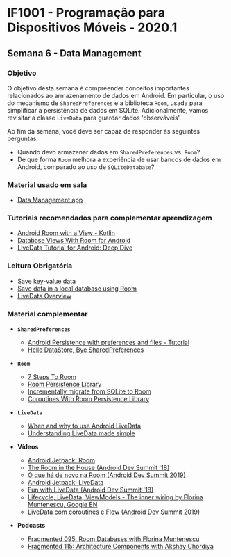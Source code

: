 # IF1001 - Programação para Dispositivos Móveis - 2020.1

## Semana 6 - Data Management

### Objetivo

O objetivo desta semana é compreender conceitos importantes relacionados ao armazenamento de dados em Android. Em particular, o uso do mecanismo de `SharedPreferences` e a biblioteca `Room`, usada para simplificar a persistência de dados em SQLite. Adicionalmente, vamos revisitar a classe `LiveData` para guardar dados 'observáveis'.

Ao fim da semana, você deve ser capaz de responder às seguintes perguntas: 

- Quando devo armazenar dados em `SharedPreferences` vs. `Room`?
- De que forma `Room` melhora a experiência de usar bancos de dados em Android, comparado ao uso de `SQLiteDatabase`?

### Material usado em sala

- [Data Management app](https://github.com/if1001/if1001.github.io/tree/master/2021-03-03/DataManagement)

### Tutoriais recomendados para complementar aprendizagem

- [Android Room with a View - Kotlin](https://codelabs.developers.google.com/codelabs/android-room-with-a-view-kotlin/#0)
- [Database Views With Room for Android](https://www.raywenderlich.com/10194335-database-views-with-room-for-android)
- [LiveData Tutorial for Android: Deep Dive](https://www.raywenderlich.com/10391019-livedata-tutorial-for-android-deep-dive)

### Leitura Obrigatória
- [Save key-value data](https://developer.android.com/training/data-storage/shared-preferences)
- [Save data in a local database using Room](https://developer.android.com/training/data-storage/room)
- [LiveData Overview](https://developer.android.com/topic/libraries/architecture/livedata?hl=en)

### Material complementar

- **`SharedPreferences`** 
  - [Android Persistence with preferences and files - Tutorial](https://www.vogella.com/tutorials/AndroidFileBasedPersistence/article.html)
  - [Hello DataStore, Bye SharedPreferences](https://medium.com/scalereal/hello-datastore-bye-sharedpreferences-android-f46c610b81d5)

- **`Room`** 
  - [7 Steps To Room](https://medium.com/androiddevelopers/7-steps-to-room-27a5fe5f99b2)
  - [Room Persistence Library](https://developer.android.com/topic/libraries/architecture/room)
  - [Incrementally migrate from SQLite to Room](https://medium.com/androiddevelopers/incrementally-migrate-from-sqlite-to-room-66c2f655b377)
  - [Coroutines With Room Persistence Library](https://www.raywenderlich.com/7414647-coroutines-with-room-persistence-library)

- **`LiveData`** 
  - [When and why to use Android LiveData](https://proandroiddev.com/when-and-why-to-use-android-livedata-93d7dd949138)
  - [Understanding LiveData made simple](https://medium.com/mobile-app-development-publication/understanding-live-data-made-simple-a820fcd7b4d0)

- **Vídeos**
  - [Android Jetpack: Room](https://www.youtube.com/watch?v=SKWh4ckvFPM)
  - [The Room in the House (Android Dev Summit '18)](https://www.youtube.com/watch?v=sU-ot_Oz3AE)
  - [O que há de novo na Room (Android Dev Summit 2019)](https://www.youtube.com/watch?v=_aJsh6P00c0)
  - [Android Jetpack: LiveData](https://www.youtube.com/watch?v=OMcDk2_4LSk)
  - [Fun with LiveData (Android Dev Summit '18)](https://www.youtube.com/watch?v=2rO4r-JOQtA)
  - [Lifecycle, LiveData, ViewModels - The inner wiring by Florina Muntenescu, Google EN](https://www.youtube.com/watch?v=U6Lgym1XEBI)
  - [LiveData com coroutines e Flow (Android Dev Summit 2019)](https://www.youtube.com/watch?v=B8ppnjGPAGE)
  
- **Podcasts**
  - [Fragmented 095: Room Databases with Florina Muntenescu](https://fragmentedpodcast.com/episodes/95/)
  - [Fragmented 115: Architecture Components with Akshay Chordiya](https://fragmentedpodcast.com/episodes/115/)